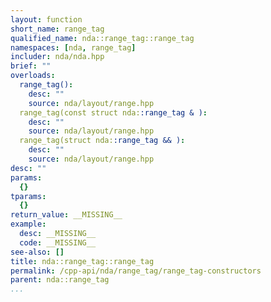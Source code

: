 ```yaml
---
layout: function
short_name: range_tag
qualified_name: nda::range_tag::range_tag
namespaces: [nda, range_tag]
includer: nda/nda.hpp
brief: ""
overloads:
  range_tag():
    desc: ""
    source: nda/layout/range.hpp
  range_tag(const struct nda::range_tag & ):
    desc: ""
    source: nda/layout/range.hpp
  range_tag(struct nda::range_tag && ):
    desc: ""
    source: nda/layout/range.hpp
desc: ""
params:
  {}
tparams:
  {}
return_value: __MISSING__
example:
  desc: __MISSING__
  code: __MISSING__
see-also: []
title: nda::range_tag::range_tag
permalink: /cpp-api/nda/range_tag/range_tag-constructors
parent: nda::range_tag
...
```


